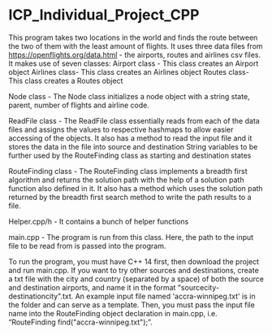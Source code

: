 # ICP_Individual_Project_CPP
This program takes two locations in the world and finds the route between the two of them with the least amount of flights. It uses three data files from https://openflights.org/data.html - the airports, routes and airlines csv files. It makes use of seven classes: Airport class - This class creates an Airport object Airlines class- This class creates an Airlines object Routes class- This class creates a Routes object

Node class - The Node class initializes a node object with a string state, parent, number of flights and airline code. 

ReadFile class - The ReadFile class essentially reads from each of the data files and assigns the values to respective hashmaps to allow easier accessing of the objects. It also has a method to read the input file and it stores the data in the file into source and destination String variables to be further used by the RouteFinding class as starting and destination states

RouteFinding class - The RouteFinding class implements a breadth first algorithm and returns the solution path with the help of a solution path function also defined in it. It also has a method which uses the solution path returned by the breadth first search method to write the path results to a file. 

Helper.cpp/h - It contains a bunch of helper functions

main.cpp - The program is run from this class. Here, the path to the input file to be read from is passed into the program.

To run the program, you must have C++ 14 first, then download the project and run main.cpp. If you want to try other sources and destinations, create a txt file with the city and country (separated by a space) of both the source and destination airports, and name it in the format "sourcecity-destinationcity".txt. An example input file named 'accra-winnipeg.txt' is in the folder and can serve as a template. Then, you must pass the input file name into the RouteFinding object declaration in main.cpp, i.e. “RouteFinding find("accra-winnipeg.txt");”.
